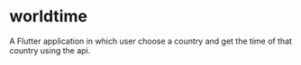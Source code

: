 # worldtime

A Flutter application in which user choose a country and get the time of that country using the api.
